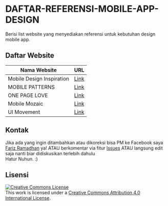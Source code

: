 # DAFTAR-REFERENSI-MOBILE-APP-DESIGN
Berisi list website yang menyediakan referensi untuk kebutuhan design mobile app.

## Daftar Website

| Nama Website        | URL | 
| ------------- |:----------:|
| Mobile Design Inspiration      | [Link](https://inspirationmobile.tumblr.com/) |  
| MOBILE PATTERNS      | [Link](http://www.mobile-patterns.com/) |  
| ONE PAGE LOVE      | [Link](https://onepagelove.com/) |
| Mobile Mozaic      | [Link](http://www.mobilemozaic.com/) |  
| UI Movement      | [Link](https://uimovement.com/) |  


## Kontak

Jika ada yang ingin ditambahkan atau dikoreksi bisa PM ke Facebook saya [Fariz Ramadhan](https://www.facebook.com/farizdotid) ya! ATAU berkomentar via fitur [Issues](https://github.com/farizdotid/DAFTAR-API-LOKAL-INDONESIA/issues) ATAU langsung edit saja nanti biar didiskusikan terlebih dahulu<br>
Hatur Nuhun. :)

## Lisensi

<a rel="license" href="http://creativecommons.org/licenses/by/4.0/"><img alt="Creative Commons License" style="border-width:0" src="https://i.creativecommons.org/l/by/4.0/88x31.png" /></a><br />This work is licensed under a <a rel="license" href="http://creativecommons.org/licenses/by/4.0/">Creative Commons Attribution 4.0 International License</a>.
